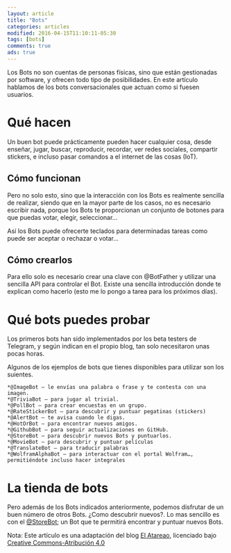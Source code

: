 ```yaml
---
layout: article
title: "Bots"
categories: articles
modified: 2016-04-15T11:10:11-05:30
tags: [bots]
comments: true
ads: true
---
```


Los Bots no son cuentas de personas físicas, sino que están gestionadas por software, y ofrecen todo tipo de posibilidades. En este artículo hablamos de los bots conversacionales que actuan como si fuesen usuarios.

# Qué hacen

Un buen bot puede prácticamente pueden hacer cualquier cosa, desde enseñar, jugar, buscar, reproducir, recordar, ver redes sociales, compartir stickers, e incluso pasar comandos a el internet de las cosas (IoT).

## Cómo funcionan
Pero no solo esto, sino que la interacción con los Bots es realmente sencilla de realizar, siendo que en la mayor parte de los casos, no es necesario escribir nada, porque los Bots te proporcionan un conjunto de botones para que puedas votar, elegir, seleccionar…

Así los Bots puede ofrecerte teclados para determinadas tareas como puede ser aceptar o rechazar o votar…

## Cómo crearlos

Para ello solo es necesario crear una clave con @BotFather y utilizar una sencilla API para controlar el Bot. Existe una sencilla introducción donde te explican como hacerlo (esto me lo pongo a tarea para los próximos días).
 
# Qué bots puedes probar
Los primeros bots han sido implementados por los beta testers de Telegram, y según indican en el propio blog, tan solo necesitaron unas pocas horas.

Algunos de los ejemplos de bots que tienes disponibles para utilizar son los suientes.

	*@ImageBot – le envías una palabra o frase y te contesta con una imagen.
	*@TriviaBot – para jugar al trivial.
	*@PollBot – para crear encuestas en un grupo.
	*@RateStickerBot – para descubrir y puntuar pegatinas (stickers)
	*@AlertBot – te avisa cuando le digas.
	*@HotOrBot – para encontrar nuevos amigos.
	*@GithubBot – para seguir actualizaciones en GitHub.
	*@StoreBot – para descubrir nuevos Bots y puntuarlos.
	*@MovieBot – para descubrir y puntuar películas
	*@TranslateBot – para traducir palabras
	*@WolframAlphaBot – para interactuar con el portal Wolfram…, permitiéndote incluso hacer integrales


# La tienda de bots

Pero además de los Bots indicados anteriormente, podemos disfrutar de un buen número de otros Bots.
¿Como descubrir nuevos?. Lo mas sencillo es con el [@StoreBot](http://telegram.me/storebot); un Bot que te permitirá encontrar y puntuar nuevos Bots.


Nota: Este artículo es una adaptación del blog [El Atareao](http://www.atareao.es/ubuntu/telegram-se-supera-de-nuevo-con-los-bots/), licenciado bajo [Creative Commons-Atribución 4.0](http://creativecommons.org/licenses/by-sa/4.0/)